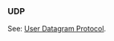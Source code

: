 ### UDP

<p class="c8"><span>See: </span><span class="c2"><a class="c3" href="#h.di36optpv6sl">User Datagram Protocol</a></span><span class="c0">.</span></p>